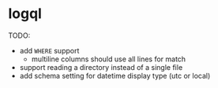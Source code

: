 # logql

TODO:
- add `WHERE` support
  - multiline columns should use all lines for match
- support reading a directory instead of a single file
- add schema setting for datetime display type (utc or local)